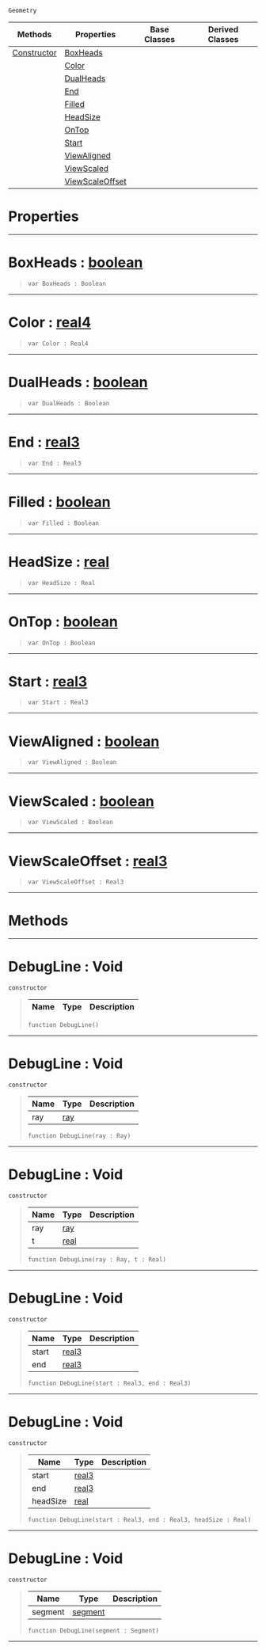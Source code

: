  `Geometry`

|Methods|Properties|Base Classes|Derived Classes|
|---|---|---|---|
|[ Constructor](https://github.com/ZilchEngine/ZilchDocs/blob/master/code_reference/class_reference/debugline.md#debugline-void)|[ BoxHeads](https://github.com/ZilchEngine/ZilchDocs/blob/master/code_reference/class_reference/debugline.md#boxheads-zilch-engine-doc)| | |
| |[ Color](https://github.com/ZilchEngine/ZilchDocs/blob/master/code_reference/class_reference/debugline.md#color-zilch-engine-docume)| | |
| |[ DualHeads](https://github.com/ZilchEngine/ZilchDocs/blob/master/code_reference/class_reference/debugline.md#dualheads-zilch-engine-do)| | |
| |[ End](https://github.com/ZilchEngine/ZilchDocs/blob/master/code_reference/class_reference/debugline.md#end-zilch-engine-document)| | |
| |[ Filled](https://github.com/ZilchEngine/ZilchDocs/blob/master/code_reference/class_reference/debugline.md#filled-zilch-engine-docum)| | |
| |[ HeadSize](https://github.com/ZilchEngine/ZilchDocs/blob/master/code_reference/class_reference/debugline.md#headsize-zilch-engine-doc)| | |
| |[ OnTop](https://github.com/ZilchEngine/ZilchDocs/blob/master/code_reference/class_reference/debugline.md#ontop-zilch-engine-docume)| | |
| |[ Start](https://github.com/ZilchEngine/ZilchDocs/blob/master/code_reference/class_reference/debugline.md#start-zilch-engine-docume)| | |
| |[ ViewAligned](https://github.com/ZilchEngine/ZilchDocs/blob/master/code_reference/class_reference/debugline.md#viewaligned-zilch-engine)| | |
| |[ ViewScaled](https://github.com/ZilchEngine/ZilchDocs/blob/master/code_reference/class_reference/debugline.md#viewscaled-zilch-engine-d)| | |
| |[ ViewScaleOffset](https://github.com/ZilchEngine/ZilchDocs/blob/master/code_reference/class_reference/debugline.md#viewscaleoffset-zilch-eng)| | |


 #  Properties


---  
 #  BoxHeads : [boolean](https://github.com/ZilchEngine/ZilchDocs/blob/master/code_reference/nada_base_types/boolean.md)

> 
> ``` lang=cpp, name=Nada
> var BoxHeads : Boolean


---  
 #  Color : [real4](https://github.com/ZilchEngine/ZilchDocs/blob/master/code_reference/nada_base_types/real4.md)

> 
> ``` lang=cpp, name=Nada
> var Color : Real4


---  
 #  DualHeads : [boolean](https://github.com/ZilchEngine/ZilchDocs/blob/master/code_reference/nada_base_types/boolean.md)

> 
> ``` lang=cpp, name=Nada
> var DualHeads : Boolean


---  
 #  End : [real3](https://github.com/ZilchEngine/ZilchDocs/blob/master/code_reference/nada_base_types/real3.md)

> 
> ``` lang=cpp, name=Nada
> var End : Real3


---  
 #  Filled : [boolean](https://github.com/ZilchEngine/ZilchDocs/blob/master/code_reference/nada_base_types/boolean.md)

> 
> ``` lang=cpp, name=Nada
> var Filled : Boolean


---  
 #  HeadSize : [real](https://github.com/ZilchEngine/ZilchDocs/blob/master/code_reference/nada_base_types/real.md)

> 
> ``` lang=cpp, name=Nada
> var HeadSize : Real


---  
 #  OnTop : [boolean](https://github.com/ZilchEngine/ZilchDocs/blob/master/code_reference/nada_base_types/boolean.md)

> 
> ``` lang=cpp, name=Nada
> var OnTop : Boolean


---  
 #  Start : [real3](https://github.com/ZilchEngine/ZilchDocs/blob/master/code_reference/nada_base_types/real3.md)

> 
> ``` lang=cpp, name=Nada
> var Start : Real3


---  
 #  ViewAligned : [boolean](https://github.com/ZilchEngine/ZilchDocs/blob/master/code_reference/nada_base_types/boolean.md)

> 
> ``` lang=cpp, name=Nada
> var ViewAligned : Boolean


---  
 #  ViewScaled : [boolean](https://github.com/ZilchEngine/ZilchDocs/blob/master/code_reference/nada_base_types/boolean.md)

> 
> ``` lang=cpp, name=Nada
> var ViewScaled : Boolean


---  
 #  ViewScaleOffset : [real3](https://github.com/ZilchEngine/ZilchDocs/blob/master/code_reference/nada_base_types/real3.md)

> 
> ``` lang=cpp, name=Nada
> var ViewScaleOffset : Real3


---  
 #  Methods


---  
 #  DebugLine : Void

 `constructor`

> 
> |Name|Type|Description|
> |---|---|---|
> ``` lang=cpp, name=Nada
> function DebugLine()
> ``` 


---  
 #  DebugLine : Void

 `constructor`

> 
> |Name|Type|Description|
> |---|---|---|
> |ray|[ray](https://github.com/ZilchEngine/ZilchDocs/blob/master/code_reference/class_reference/ray.md)| |
> ``` lang=cpp, name=Nada
> function DebugLine(ray : Ray)
> ``` 


---  
 #  DebugLine : Void

 `constructor`

> 
> |Name|Type|Description|
> |---|---|---|
> |ray|[ray](https://github.com/ZilchEngine/ZilchDocs/blob/master/code_reference/class_reference/ray.md)| |
> |t|[real](https://github.com/ZilchEngine/ZilchDocs/blob/master/code_reference/nada_base_types/real.md)| |
> ``` lang=cpp, name=Nada
> function DebugLine(ray : Ray, t : Real)
> ``` 


---  
 #  DebugLine : Void

 `constructor`

> 
> |Name|Type|Description|
> |---|---|---|
> |start|[real3](https://github.com/ZilchEngine/ZilchDocs/blob/master/code_reference/nada_base_types/real3.md)| |
> |end|[real3](https://github.com/ZilchEngine/ZilchDocs/blob/master/code_reference/nada_base_types/real3.md)| |
> ``` lang=cpp, name=Nada
> function DebugLine(start : Real3, end : Real3)
> ``` 


---  
 #  DebugLine : Void

 `constructor`

> 
> |Name|Type|Description|
> |---|---|---|
> |start|[real3](https://github.com/ZilchEngine/ZilchDocs/blob/master/code_reference/nada_base_types/real3.md)| |
> |end|[real3](https://github.com/ZilchEngine/ZilchDocs/blob/master/code_reference/nada_base_types/real3.md)| |
> |headSize|[real](https://github.com/ZilchEngine/ZilchDocs/blob/master/code_reference/nada_base_types/real.md)| |
> ``` lang=cpp, name=Nada
> function DebugLine(start : Real3, end : Real3, headSize : Real)
> ``` 


---  
 #  DebugLine : Void

 `constructor`

> 
> |Name|Type|Description|
> |---|---|---|
> |segment|[segment](https://github.com/ZilchEngine/ZilchDocs/blob/master/code_reference/class_reference/segment.md)| |
> ``` lang=cpp, name=Nada
> function DebugLine(segment : Segment)
> ``` 


---  
 

 